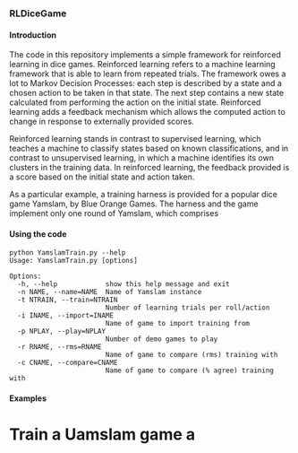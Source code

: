 ### RLDiceGame

#### Introduction

The code in this repository implements a simple framework for reinforced learning in dice games.
Reinforced learning refers to a machine learning framework that is able to learn from repeated 
trials.  The framework owes a lot to Markov Decision Processes: each step is described by a state
and a chosen action to be taken in that state.  The next step contains a new state calculated from
performing the action on the initial state.  Reinforced learning adds a feedback mechanism which 
allows the computed action to change in response to externally provided scores.  

Reinforced learning stands in contrast to supervised learning, which teaches a machine to classify 
states based on known classifications, and in contrast to unsupervised learning, in which a machine
identifies its own clusters in the training data.  In reinforced learning, the feedback provided is 
a score based on the initial state and action taken.  

As a particular example, a training harness is provided for a popular dice game Yamslam, by 
Blue Orange Games.  The harness and the game implement only one round of Yamslam, which comprises

#### Using the code

```
python YamslamTrain.py --help
Usage: YamslamTrain.py [options]

Options:
  -h, --help            show this help message and exit
  -n NAME, --name=NAME  Name of Yamslam instance
  -t NTRAIN, --train=NTRAIN
                        Number of learning trials per roll/action
  -i INAME, --import=INAME
                        Name of game to import training from
  -p NPLAY, --play=NPLAY
                        Number of demo games to play
  -r RNAME, --rms=RNAME
                        Name of game to compare (rms) training with
  -c CNAME, --compare=CNAME
                        Name of game to compare (% agree) training with
```

#### Examples

# Train a Uamslam game a

